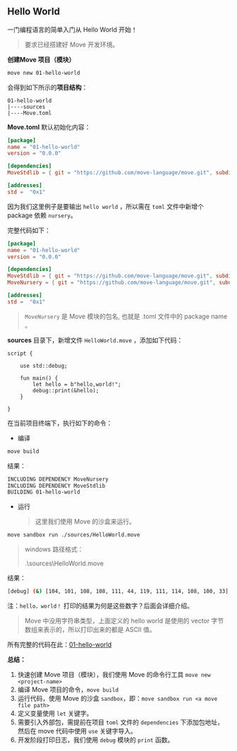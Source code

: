 ## Hello World

一门编程语言的简单入门从 Hello World 开始！

> 要求已经搭建好 Move 开发环境。

**创建Move 项目（模块）**

```bash
move new 01-hello-world
```

会得到如下所示的**项目结构**：

```
01-hello-world
|----sources
|----Move.toml
```

**Move.toml** 默认初始化内容：

```toml
[package]
name = "01-hello-world"
version = "0.0.0"

[dependencies]
MoveStdlib = { git = "https://github.com/move-language/move.git", subdir = "language/move-stdlib", rev = "main" }

[addresses]
std =  "0x1"
```

因为我们这里例子是要输出 `hello world` ，所以需在 `toml` 文件中新增个 package 依赖 `nursery`。

完整代码如下：

```toml
[package]
name = "01-hello-world"
version = "0.0.0"

[dependencies]
MoveStdlib = { git = "https://github.com/move-language/move.git", subdir = "language/move-stdlib", rev = "main" }
MoveNursery = { git = "https://github.com/move-language/move.git", subdir = "language/move-stdlib/nursery", rev = "main" }

[addresses]
std =  "0x1"

```

> `MoveNursery` 是 Move 模块的包名, 也就是 .toml 文件中的 package name 。

**sources** 目录下，新增文件 `HelloWorld.move` ，添加如下代码：

```move
script {

    use std::debug;

    fun main() {
        let hello = b"hello,world!";
        debug::print(&hello);
    }

}
```

在当前项目终端下，执行如下的命令：

- 编译

```bash
move build
```
结果：

```bash
INCLUDING DEPENDENCY MoveNursery
INCLUDING DEPENDENCY MoveStdlib 
BUILDING 01-hello-world
```

- 运行

  > 这里我们使用 Move 的沙盒来运行。

```bash
move sandbox run ./sources/HelloWorld.move
```

> windows 路径格式：
>
> .\sources\HelloWorld.move

结果：

```bash
[debug] (&) [104, 101, 108, 108, 111, 44, 119, 111, 114, 108, 100, 33]
```



注：`hello，world！` 打印的结果为何是这些数字？后面会详细介绍。

> Move 中没用字符串类型，上面定义的 hello world 是使用的 vector 字节数组来表示的，所以打印出来的都是 ASCII 值。



所有完整的代码在此：[01-hello-world](./../code/01-hello-world)



**总结：**

1. 快速创建 Move 项目（模块），我们使用 Move 的命令行工具  `move new <project-name>`
2. 编译 Move 项目的命令，`move build`
3. 运行代码，使用 Move 的沙盒 `sandbox`，即：`move sandbox run <a move file path>`
4. 定义变量使用 `let` 关键字。
5. 需要引入外部包，需提前在项目 `toml` 文件的 `dependencies` 下添加包地址，然后在 move 代码中使用 `use` 关键字导入。
6. 开发阶段打印日志，我们使用 `debug` 模块的 `print` 函数。